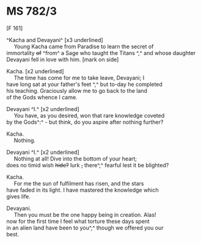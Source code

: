 # MS 782/3 

[F 161]

^Kacha and Devayani^ [x3 underlined] \
&nbsp;&nbsp;&nbsp;&nbsp;&nbsp;Young Kacha came from Paradise to learn the secret of \
immortality ~~of~~ ^from^ a Sage who taught the Titans ^,^ and whose daughter \
Devayani fell in love with him. [mark on side] 

Kacha. [x2 underlined] \
&nbsp;&nbsp;&nbsp;&nbsp;&nbsp;The time has come for me to take leave, Devayani; I \
have long sat at your father's feet ^,^ but to-day he completed \
his teaching. Graciously allow me to go back to the land \
of the Gods whence I came. 

Devayani ^I.^ [x2 underlined] \
&nbsp;&nbsp;&nbsp;&nbsp;&nbsp;You have, as you desired, won that rare knowledge coveted \
by the Gods^:^ - but think, do you aspire after
nothing further? 

Kacha. \
&nbsp;&nbsp;&nbsp;&nbsp;&nbsp;Nothing. 

Devayani ^I.^ [x2 underlined] \
&nbsp;&nbsp;&nbsp;&nbsp;&nbsp;Nothing at all! Dive into the bottom of your heart; \
does no timid wish ~~hide?~~ lurk ~~,~~ there^,^  fearful lest it be blighted? 

Kacha. \
&nbsp;&nbsp;&nbsp;&nbsp;&nbsp;For me the sun of fulfilment has risen, and the stars \
have faded in its light. I have mastered the knowledge which \
gives life. 

Devayani. \
&nbsp;&nbsp;&nbsp;&nbsp;&nbsp;Then you must be the one happy being in creation. Alas! \
now for the first time I feel what torture these
days spent \
in an alien land have been to you^,^ though we offered you our \
best.
